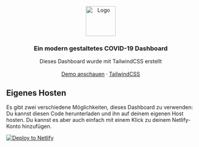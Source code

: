 
   <br />
    <br />
    
    
  <p align="center">
    <img src="https://image.flaticon.com/icons/png/512/2913/2913604.png" alt="Logo" width="80" height="80">
  </p>

  <h3 align="center">Ein modern gestaltetes COVID-19 Dashboard</h3>

  <p align="center">
    Dieses Dashboard wurde mit TailwindCSS erstellt
    <br />
    <br />
    <a href="https://covid-flaced.netlify.app/">Demo anschauen</a>
    ·
    <a href="https://tailwindcss.com/">TailwindCSS</a>
  </p>
</p>


## Eigenes Hosten

Es gibt zwei verschiedene Möglichkeiten, dieses Dashboard zu verwenden:<br>
Du kannst diesen Code herunterladen und ihn auf deinem eigenen Host hosten. Du kannst es aber auch einfach mit einem Klick zu deinem Netlify-Konto hinzufügen.


[![Deploy to Netlify](https://www.netlify.com/img/deploy/button.svg)](https://app.netlify.com/start/deploy?repository=https://github.com/flaced/covid-dashboard-tailwindcss)

